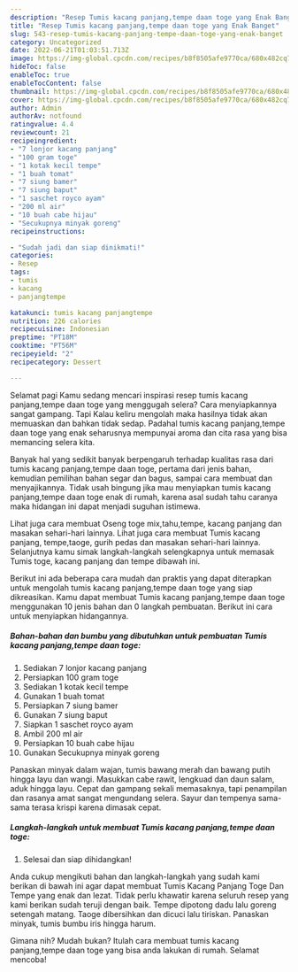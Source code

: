 ```yaml
---
description: "Resep Tumis kacang panjang,tempe daan toge yang Enak Banget"
title: "Resep Tumis kacang panjang,tempe daan toge yang Enak Banget"
slug: 543-resep-tumis-kacang-panjang-tempe-daan-toge-yang-enak-banget
category: Uncategorized
date: 2022-06-21T01:03:51.713Z
image: https://img-global.cpcdn.com/recipes/b8f8505afe9770ca/680x482cq70/tumis-kacang-panjangtempe-daan-toge-foto-resep-utama.jpg
hideToc: false
enableToc: true
enableTocContent: false
thumbnail: https://img-global.cpcdn.com/recipes/b8f8505afe9770ca/680x482cq70/tumis-kacang-panjangtempe-daan-toge-foto-resep-utama.jpg
cover: https://img-global.cpcdn.com/recipes/b8f8505afe9770ca/680x482cq70/tumis-kacang-panjangtempe-daan-toge-foto-resep-utama.jpg
author: Admin
authorAv: notfound
ratingvalue: 4.4
reviewcount: 21
recipeingredient:
- "7 lonjor kacang panjang"
- "100 gram toge"
- "1 kotak kecil tempe"
- "1 buah tomat"
- "7 siung bamer"
- "7 siung baput"
- "1 saschet royco ayam"
- "200 ml air"
- "10 buah cabe hijau"
- "Secukupnya minyak goreng"
recipeinstructions:

- "Sudah jadi dan siap dinikmati!"
categories:
- Resep
tags:
- tumis
- kacang
- panjangtempe

katakunci: tumis kacang panjangtempe 
nutrition: 226 calories
recipecuisine: Indonesian
preptime: "PT18M"
cooktime: "PT56M"
recipeyield: "2"
recipecategory: Dessert

---
```



Selamat pagi Kamu sedang mencari inspirasi resep tumis kacang panjang,tempe daan toge yang menggugah selera? Cara menyiapkannya sangat gampang. Tapi Kalau keliru mengolah maka hasilnya tidak akan memuaskan dan bahkan tidak sedap. Padahal tumis kacang panjang,tempe daan toge yang enak seharusnya mempunyai aroma dan cita rasa yang bisa memancing selera kita.


Banyak hal yang sedikit banyak berpengaruh terhadap kualitas rasa dari tumis kacang panjang,tempe daan toge, pertama dari jenis bahan, kemudian pemilihan bahan segar dan bagus, sampai cara membuat dan menyajikannya. Tidak usah bingung jika mau menyiapkan tumis kacang panjang,tempe daan toge enak di rumah, karena asal sudah tahu caranya maka hidangan ini dapat menjadi suguhan istimewa.

Lihat juga cara membuat Oseng toge mix,tahu,tempe, kacang panjang dan masakan sehari-hari lainnya. Lihat juga cara membuat Tumis kacang panjang, tempe,taoge, gurih pedas dan masakan sehari-hari lainnya. Selanjutnya kamu simak langkah-langkah selengkapnya untuk memasak Tumis toge, kacang panjang dan tempe dibawah ini.


Berikut ini ada beberapa cara mudah dan praktis yang dapat diterapkan untuk mengolah tumis kacang panjang,tempe daan toge yang siap dikreasikan. Kamu dapat membuat Tumis kacang panjang,tempe daan toge menggunakan 10 jenis bahan dan 0 langkah pembuatan. Berikut ini cara untuk menyiapkan hidangannya.

<!--inarticleads1-->

##### Bahan-bahan dan bumbu yang dibutuhkan untuk pembuatan Tumis kacang panjang,tempe daan toge:

1. Sediakan 7 lonjor kacang panjang
1. Persiapkan 100 gram toge
1. Sediakan 1 kotak kecil tempe
1. Gunakan 1 buah tomat
1. Persiapkan 7 siung bamer
1. Gunakan 7 siung baput
1. Siapkan 1 saschet royco ayam
1. Ambil 200 ml air
1. Persiapkan 10 buah cabe hijau
1. Gunakan Secukupnya minyak goreng


Panaskan minyak dalam wajan, tumis bawang merah dan bawang putih hingga layu dan wangi. Masukkan cabe rawit, lengkuad dan daun salam, aduk hingga layu. Cepat dan gampang sekali memasaknya, tapi penampilan dan rasanya amat sangat mengundang selera. Sayur dan tempenya sama-sama terasa krispi karena dimasak cepat. 

<!--inarticleads2-->

##### Langkah-langkah untuk membuat Tumis kacang panjang,tempe daan toge:


1. Selesai dan siap dihidangkan!

Anda cukup mengikuti bahan dan langkah-langkah yang sudah kami berikan di bawah ini agar dapat membuat Tumis Kacang Panjang Toge Dan Tempe yang enak dan lezat. Tidak perlu khawatir karena seluruh resep yang kami berikan sudah teruji dengan baik. Tempe dipotong dadu lalu goreng setengah matang. Taoge dibersihkan dan dicuci lalu tiriskan. Panaskan minyak, tumis bumbu iris hingga harum. 

Gimana nih? Mudah bukan? Itulah cara membuat tumis kacang panjang,tempe daan toge yang bisa anda lakukan di rumah. Selamat mencoba!
